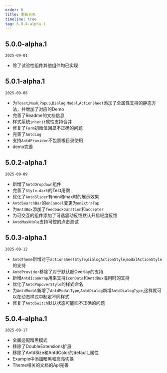 ```yaml
---
order: 0
title: 更新日志
timeline: true
tag: 5.0.4-alpha.1
---
```


## 5.0.0-alpha.1

`2025-09-01`

- 除了试验性组件其他组件均已实现

## 5.0.1-alpha.1

`2025-09-05`

- 为`Toast`,`Mask`,`Popup`,`Dialog`,`Modal`,`ActionSheet`添加了全属性支持的静态方法，并增加了对应的Demo
- 完善了Readme的文档信息
- 样式系统`inherit`属性支持合并
- 修复了`Form`初始值回显不正确的问题
- 完善了`AntdLog`
- 支持`AntdProvider`不包裹根目录使用
- demo完善

## 5.0.2-alpha.1

`2025-09-09`

- 新增了`AntdDropdown`组件
- 完善了`Style.dart`的Test用例
- 优化了`AntdSlider`有min和max时的展示效果
- `AntdSearchBar`的`onCancel`变更为`onExtraTap`
- 为`AntdBox`添加了`feedbackDuration`和`accepter`
- 为可交互的组件添加了可选震动反馈默认开启轻度反馈
- `AntdMaskHole`支持可控的点击测试

## 5.0.3-alpha.1

`2025-09-12`

- `AntdTheme`新增对于`actionSheetStyle`,`dialogActionStyle`,`modalActionStyle`的支持
- `AntdProvider`移除了对于默认额Overlay的支持
- 新增`AntdIconWrap`用来支持`IconData`和`AntdBox`混用时的支持
- 优化了`AntdPopoverStyle`的样式命名
- 为`AntdModal`新增了`AntdModalType`,`AntdDialog`新增`AntdDialogType`,这样就可以在动态样式中制定不同样式
- 修复了`AntdSwitch`默认状态可能回不正确的问题

## 5.0.4-alpha.1

`2025-09-17`

- 全面适配暗黑模式
- 移除了DoubleExtensions扩展
- 移除了AntdSize和AntdColor的default_属性
- Example中添加暗黑和高亮切换
- Theme相关的文档的Api完善
